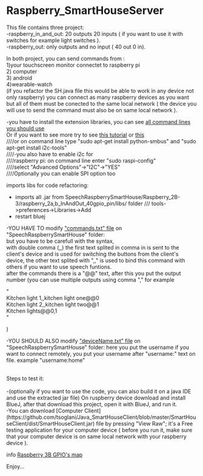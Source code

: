 # Raspberry_SmartHouseServer


This file contains three project:</br>
-raspberry_in_and_out: 20 outputs 20 inputs ( if you want to use it with switches for example light switches ).</br>
-raspberry_out: only outputs and no input ( 40 out 0 in).</br>



In both project, you can send commands from : </br>
1)your touchscreen monitor connectet to raspberry pi</br>
2) computer</br>
3) android</br>
4)wearable-watch</br>
(if you refactor the SH.java file this would be able to work in any device not only raspberry) you can connect as many raspberry devices as you want but all of them must be conected to the same local network ( the device you will use to send the command must also be on same local network ).</br>

-you have to install the extension libraries, you can see [all command lines you should use](https://github.com/tsoglani/SpeechRaspberrySmartHouse/blob/master/Command_Line.md)</br>
Or if you want to see more try to see [this tutorial](https://github.com/tsoglani/SpeechRaspberrySmartHouse/blob/master/Raspberry_2B-3/raspberry_2a_Extension_PCA9685/Installing%20Kernel%20Support%20) or [this](https://github.com/tsoglani/SpeechRaspberrySmartHouse/blob/master/Raspberry_2B-3/raspberry_2a_Extension_PCA9685/pca9685%20libraries%20installation)
</br>
////or on command line type "sudo apt-get install python-smbus" and "sudo apt-get install i2c-tools"  </br>
////-you also have to enable i2c for </br>
////raspberry pi: on command line enter "sudo raspi-config" </br>
////select "Advanced Options"->"I2C"->"YES"</br>
////Optionally you can enable SPI option too</br>


imports libs for code refactoring: </br>
- imports all .jar from SpeechRaspberrySmartHouse/Raspberry_2B-3/raspberry_2a,b_InAndOut_40gpio_pin/libs/
 folder /// tools->preferences->Libraries->Add</br>
- restart bluej</br>

-YOU HAVE TO modify ["commands.txt" file](https://github.com/tsoglani/SpeechRaspberrySmartHouse/blob/master/commands.txt) on "SpeechRaspberrySmartHouse" folder:</br>
but you have to be carefull with the syntax,</br>
with double comma (,,) the first text splited in comma in is sent to the client's device and is used for switching the buttons from the client's device, the other text splited with ",," is used to bind this command with others if you want to use speech funtions.</br>
after the commands there is a "@@" text, after this you put the output number (you can use multiple outputs using comma "," for example 
</br>

"</br>
Kitchen light 1,,kitchen light one@@0</br> 
Kitchen light 2,,kitchen light two@@1</br> 
Kitchen lights@@0,1</br> 
"</br>
 
) 

-YOU SHOULD ALSO modify ["deviceName.txt" file](https://github.com/tsoglani/SpeechRaspberrySmartHouse/blob/master/deviceName.txt) on "SpeechRaspberrySmartHouse" folder:
here you put the username if you want to connect remotely, you put your username after "username:" text on file.
example "username:home"</br>

</br>
Steps to test it:</br>
</br>
-(optionally if you want to use the code, you can also build it on a java IDE and use the extracted jar file) On ruspberry device download and install BlueJ, after that download this project, open it with BlueJ, and run it.</br>
-You can download [Computer Client](https://github.com/tsoglani/Java_SmartHouseClient/blob/master/SmartHouseClient/dist/SmartHouseClient.jar) file by pressing "View Raw"; it's a Free testing application for your computer device ( before you run it, make sure that your computer device is on same local network with your raspberry device ).</br>


info [Raspberry 3B GPIO's map ](https://github.com/tsoglani/SpeechRaspberrySmartHouse/blob/master/Raspberry_2B-3/20160925_212252.jpg)


Enjoy...
